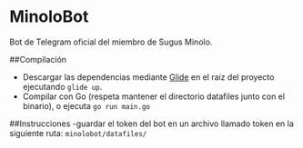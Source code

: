 # MinoloBot
Bot de Telegram oficial del miembro de Sugus Minolo.

##Compilación
- Descargar las dependencias mediante [Glide](https://github.com/Masterminds/glide) en el raiz del proyecto ejecutando `glide up`.
- Compilar con Go (respeta mantener el directorio datafiles junto con el binario), o ejecuta `go run main.go`

##Instrucciones
-guardar el token del bot en un archivo llamado token en la siguiente ruta: `minolobot/datafiles/`
